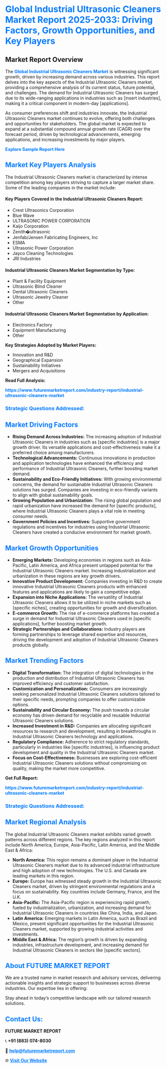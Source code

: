<h1 style="color: #007BFF;">Global Industrial Ultrasonic Cleaners Market Report 2025-2033: Driving Factors, Growth Opportunities, and Key Players</h1>

<section id="overview">
<h2>Market Report Overview</h2>
<p>The <a href="https://www.futuremarketreport.com/industry-report/industrial-ultrasonic-cleaners-market" style="color: #007BFF; text-decoration: none;"><strong>Global Industrial Ultrasonic Cleaners Market</strong></a> is witnessing significant growth, driven by increasing demand across various industries. This report delves into the key aspects of the Industrial Ultrasonic Cleaners market, providing a comprehensive analysis of its current status, future potential, and challenges. The demand for Industrial Ultrasonic Cleaners has surged due to its wide-ranging applications in industries such as [insert industries], making it a critical component in modern-day [applications].</p>
<p>As consumer preferences shift and industries innovate, the Industrial Ultrasonic Cleaners market continues to evolve, offering both challenges and opportunities for stakeholders. The global market is expected to expand at a substantial compound annual growth rate (CAGR) over the forecast period, driven by technological advancements, emerging applications, and increasing investments by major players.</p>
</section>

<section id="overview">
<p><a href="https://www.futuremarketreport.com/request-sample/reportId=102242" style="color: #007BFF; text-decoration: none;"><strong>Explore Sample Report Here</strong></a></p>
</section>

<section id="key-players">
<h2 style="color: #007BFF;">Market Key Players Analysis</h2>
<p>The Industrial Ultrasonic Cleaners market is characterized by intense competition among key players striving to capture a larger market share. Some of the leading companies in the market include:</p>
<h4>Key Players Covered in the Industrial Ultrasonic Cleaners Report:</h4>
<ul><li>Crest Ultrasonics Corporation</li><li>Blue Wave</li><li>ULTRASONIC POWER CORPORATION</li><li>Kaijo Corporation</li><li>Zenith�ultrasonic</li><li>Jenfab/Jensen Fabricating Engineers, Inc</li><li>ESMA</li><li>Ultrasonic Power Corporation</li><li>Jayco Cleaning Technologies</li><li>JRI Industries</li></ul>
<h4>Industrial Ultrasonic Cleaners Market Segmentation by Type:</h4>
<ul><li>Plant &amp; Facility Equipment</li><li>Ultrasonic Blind Cleaner</li><li>Dental Ultrasonic Cleaners</li><li>Ultrasonic Jewelry Cleaner</li><li>Other</li></ul>

<h4>Industrial Ultrasonic Cleaners Market Segmentation by Application:</h4>
<ul><li>Electronics Factory</li><li>Equipment Manufacturing</li><li>Other</li></ul>
<p><strong>Key Strategies Adopted by Market Players:</strong></p>
<ul>
<li>Innovation and R&D</li>
<li>Geographical Expansion</li>
<li>Sustainability Initiatives</li>
<li>Mergers and Acquisitions</li>
</ul>
</section>

<section>
<p><strong>Read Full Analysis: </strong></p><a href="https://www.futuremarketreport.com/industry-report/industrial-ultrasonic-cleaners-market" style="color: #007BFF; text-decoration: none;"><strong>https://www.futuremarketreport.com/industry-report/industrial-ultrasonic-cleaners-market</strong></a>
<h3 style="color: #007BFF;">Strategic Questions Addressed:</h3>
</section>

<section id="driving-factors">
<h2 style="color: #007BFF;">Market Driving Factors</h2>
<ul>
<li><strong>Rising Demand Across Industries:</strong> The increasing adoption of Industrial Ultrasonic Cleaners in industries such as [specific industries] is a major growth driver. Its versatile applications and cost-effectiveness make it a preferred choice among manufacturers.</li>
<li><strong>Technological Advancements:</strong> Continuous innovations in production and application technologies have enhanced the efficiency and performance of Industrial Ultrasonic Cleaners, further boosting market demand.</li>
<li><strong>Sustainability and Eco-Friendly Initiatives:</strong> With growing environmental concerns, the demand for sustainable Industrial Ultrasonic Cleaners solutions has surged. Companies are investing in eco-friendly variants to align with global sustainability goals.</li>
<li><strong>Growing Population and Urbanization:</strong> The rising global population and rapid urbanization have increased the demand for [specific products], where Industrial Ultrasonic Cleaners plays a vital role in meeting consumer needs.</li>
<li><strong>Government Policies and Incentives:</strong> Supportive government regulations and incentives for industries using Industrial Ultrasonic Cleaners have created a conducive environment for market growth.</li>
</ul>
</section>

<section id="growth-opportunities">
<h2 style="color: #007BFF;">Market Growth Opportunities</h2>
<ul>
<li><strong>Emerging Markets:</strong> Developing economies in regions such as Asia-Pacific, Latin America, and Africa present untapped potential for the Industrial Ultrasonic Cleaners market. Increasing industrialization and urbanization in these regions are key growth drivers.</li>
<li><strong>Innovative Product Development:</strong> Companies investing in R&D to create innovative Industrial Ultrasonic Cleaners products with enhanced features and applications are likely to gain a competitive edge.</li>
<li><strong>Expansion into Niche Applications:</strong> The versatility of Industrial Ultrasonic Cleaners allows it to be utilized in niche markets such as [specific niches], creating opportunities for growth and diversification.</li>
<li><strong>E-commerce Growth:</strong> The rise of e-commerce platforms has created a surge in demand for Industrial Ultrasonic Cleaners used in [specific applications], further boosting market growth.</li>
<li><strong>Strategic Partnerships and Collaborations:</strong> Industry players are forming partnerships to leverage shared expertise and resources, driving the development and adoption of Industrial Ultrasonic Cleaners products globally.</li>
</ul>
</section>

<section id="trending-factors">
<h2 style="color: #007BFF;">Market Trending Factors</h2>
<ul>
<li><strong>Digital Transformation:</strong> The integration of digital technologies in the production and distribution of Industrial Ultrasonic Cleaners has improved efficiency and customer satisfaction.</li>
<li><strong>Customization and Personalization:</strong> Consumers are increasingly seeking personalized Industrial Ultrasonic Cleaners solutions tailored to their specific needs, prompting companies to offer customizable options.</li>
<li><strong>Sustainability and Circular Economy:</strong> The push towards a circular economy has driven demand for recyclable and reusable Industrial Ultrasonic Cleaners solutions.</li>
<li><strong>Increased Investment in R&D:</strong> Companies are allocating significant resources to research and development, resulting in breakthroughs in Industrial Ultrasonic Cleaners technology and applications.</li>
<li><strong>Regulatory Compliance:</strong> Adherence to strict regulatory standards, particularly in industries like [specific industries], is influencing product development and quality in the Industrial Ultrasonic Cleaners market.</li>
<li><strong>Focus on Cost-Effectiveness:</strong> Businesses are exploring cost-efficient Industrial Ultrasonic Cleaners solutions without compromising on quality, making the market more competitive.</li>
</ul>
</section>

<section>
<p><strong>Get Full Report: </strong></p><a href="https://www.futuremarketreport.com/industry-report/industrial-ultrasonic-cleaners-market" style="color: #007BFF; text-decoration: none;"><strong>https://www.futuremarketreport.com/industry-report/industrial-ultrasonic-cleaners-market</strong></a>
<h3 style="color: #007BFF;">Strategic Questions Addressed:</h3>
</section>


<section id="regional-analysis">
<h2 style="color: #007BFF;">Market Regional Analysis</h2>
<p>The global Industrial Ultrasonic Cleaners market exhibits varied growth patterns across different regions. The key regions analyzed in this report include North America, Europe, Asia-Pacific, Latin America, and the Middle East & Africa:</p>
<ul>
<li><strong>North America:</strong> This region remains a dominant player in the Industrial Ultrasonic Cleaners market due to its advanced industrial infrastructure and high adoption of new technologies. The U.S. and Canada are leading markets in this region.</li>
<li><strong>Europe:</strong> Europe has witnessed steady growth in the Industrial Ultrasonic Cleaners market, driven by stringent environmental regulations and a focus on sustainability. Key countries include Germany, France, and the U.K.</li>
<li><strong>Asia-Pacific:</strong> The Asia-Pacific region is experiencing rapid growth, fueled by industrialization, urbanization, and increasing demand for Industrial Ultrasonic Cleaners in countries like China, India, and Japan.</li>
<li><strong>Latin America:</strong> Emerging markets in Latin America, such as Brazil and Mexico, present significant opportunities for the Industrial Ultrasonic Cleaners market, supported by growing industrial activities and investments.</li>
<li><strong>Middle East & Africa:</strong> The region’s growth is driven by expanding industries, infrastructure development, and increasing demand for Industrial Ultrasonic Cleaners in sectors like [specific sectors].</li>
</ul>
</section>

<footer>
<h2 style="color: #007BFF;">About FUTURE MARKET REPORT</h2>
<p>We are a trusted name in market research and advisory services, delivering actionable insights and strategic support to businesses across diverse industries. Our expertise lies in offering:</p>

<p>Stay ahead in today’s competitive landscape with our tailored research solutions.</p>

<h2 style="color: #007BFF;">Contact Us:</h2>
<p><strong>FUTURE MARKET REPORT</strong></p>
<p>📞 <strong>+91 (883) 074-8030</strong></p>
<p>📧 <strong><a href="mailto:help@futuremarketreport.com" style="color: #007BFF;">help@futuremarketreport.com</a></strong></p>
<p>🌐 <strong><a href="https://www.futuremarketreport.com/" style="color: #007BFF;">Visit Our Website</a></strong></p>
</footer>